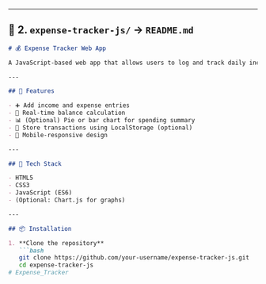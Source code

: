 
---

## 📁 2. `expense-tracker-js/` → `README.md`

```markdown
# 💰 Expense Tracker Web App

A JavaScript-based web app that allows users to log and track daily income and expenses, with optional visualization and balance updates.

---

## 🚀 Features

- ➕ Add income and expense entries
- 💸 Real-time balance calculation
- 📊 (Optional) Pie or bar chart for spending summary
- 💾 Store transactions using LocalStorage (optional)
- 📱 Mobile-responsive design

---

## 🧰 Tech Stack

- HTML5
- CSS3
- JavaScript (ES6)
- (Optional: Chart.js for graphs)

---

## 📦 Installation

1. **Clone the repository**
   ```bash
   git clone https://github.com/your-username/expense-tracker-js.git
   cd expense-tracker-js
#   E x p e n s e _ T r a c k e r  
 